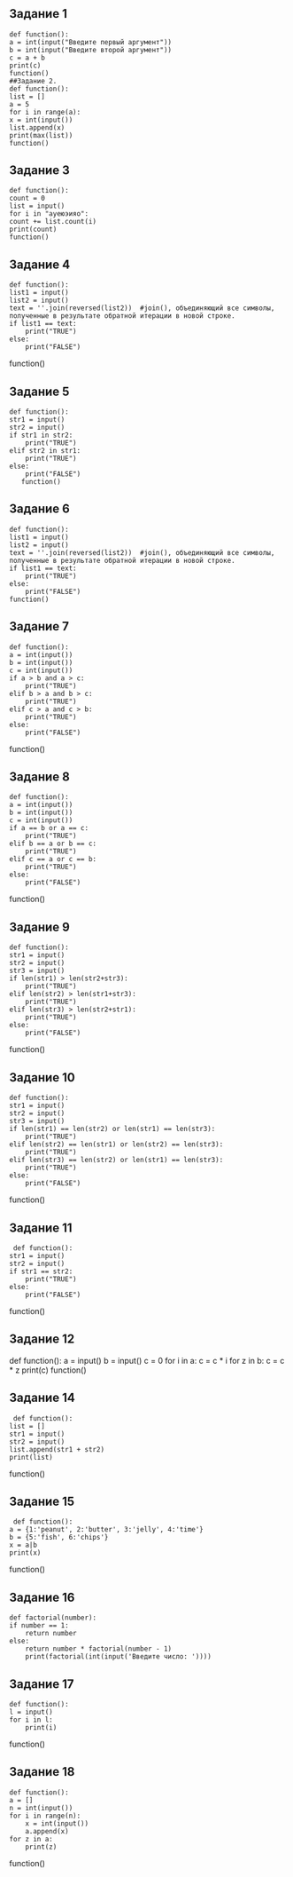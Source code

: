# 

## Задание 1
    def function():
    a = int(input("Введите первый аргумент"))
    b = int(input("Введите второй аргумент"))
    c = a + b
    print(c)
    function()
    ##Задание 2.
    def function():
    list = []
    a = 5
    for i in range(a):
    x = int(input())
    list.append(x)
    print(max(list))  
    function()

## Задание 3
    def function():
    count = 0
    list = input()
    for i in "ауеюэияо":
    count += list.count(i)
    print(count)
    function()
    
## Задание 4
    def function():
    list1 = input()
    list2 = input()
    text = ''.join(reversed(list2))  #join(), объединяющий все символы, полученные в результате обратной итерации в новой строке.
    if list1 == text:
        print("TRUE")
    else:
        print("FALSE")
function()

 ## Задание 5
    def function():
    str1 = input()
    str2 = input()
    if str1 in str2:
        print("TRUE")
    elif str2 in str1:
        print("TRUE")
    else:
        print("FALSE")
       function()
       
  ## Задание 6
    def function():
    list1 = input()
    list2 = input()
    text = ''.join(reversed(list2))  #join(), объединяющий все символы, полученные в результате обратной итерации в новой строке.
    if list1 == text:
        print("TRUE")
    else:
        print("FALSE")
    function()
     
      
  ## Задание 7
    def function():
    a = int(input())
    b = int(input())
    c = int(input())
    if a > b and a > c:
        print("TRUE")
    elif b > a and b > c:
        print("TRUE")
    elif c > a and c > b:
        print("TRUE")
    else:
        print("FALSE")
function()


   ## Задание 8
    def function():
    a = int(input())
    b = int(input())
    c = int(input())
    if a == b or a == c:
        print("TRUE")
    elif b == a or b == c:
        print("TRUE")
    elif c == a or c == b:
        print("TRUE")
    else:
        print("FALSE")
function()


   ## Задание 9
    def function():
    str1 = input()
    str2 = input()
    str3 = input()
    if len(str1) > len(str2+str3):
        print("TRUE")
    elif len(str2) > len(str1+str3):
        print("TRUE")
    elif len(str3) > len(str2+str1):
        print("TRUE")
    else:
        print("FALSE")
  function()
  
  ## Задание 10
    def function():
    str1 = input()
    str2 = input()
    str3 = input()
    if len(str1) == len(str2) or len(str1) == len(str3):
        print("TRUE")
    elif len(str2) == len(str1) or len(str2) == len(str3):
        print("TRUE")
    elif len(str3) == len(str2) or len(str1) == len(str3):
        print("TRUE")
    else:
        print("FALSE")
function()
    
    
    
   ## Задание 11
     def function():
    str1 = input()
    str2 = input()
    if str1 == str2:
        print("TRUE")
    else:
        print("FALSE")
   function()
   
   ## Задание 12
   
   def function():
    a = input()
    b = input()
    c = 0
    for i in a:
        c = с * i
    for z in b:
        c = c * z
    print(c)
function()

   
   ## Задание 14
     def function():
    list = []
    str1 = input()
    str2 = input()
    list.append(str1 + str2)
    print(list)
function()


   ## Задание 15 
     def function():
    a = {1:'peanut', 2:'butter', 3:'jelly', 4:'time'}
    b = {5:'fish', 6:'chips'} 
    x = a|b
    print(x)
function()

  ## Задание 16
    def factorial(number):
    if number == 1:
        return number
    else:
        return number * factorial(number - 1)
        print(factorial(int(input('Введите число: '))))


  ## Задание 17
    
    
    
    def function():
    l = input()
    for i in l:
        print(i)
function()



  ## Задание 18
    
    def function():
    a = []
    n = int(input())
    for i in range(n):
        x = int(input())
        a.append(x)
    for z in a:
        print(z)
function()
     
